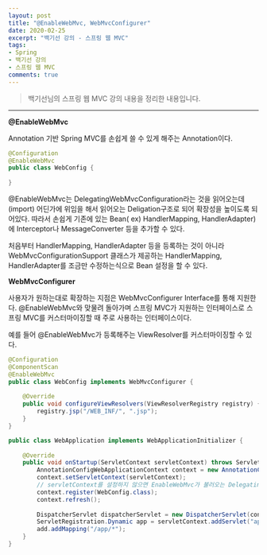 ```yaml
---
layout: post 
title: "@EnableWebMvc, WebMvcConfigurer"
date: 2020-02-25
excerpt: "백기선 강의 - 스프링 웹 MVC"
tags: 
- Spring
- 백기선 강의
- 스프링 웹 MVC
comments: true 
---
```


>백기선님의 스프링 웹 MVC 강의 내용을 정리한 내용입니다.
---

**@EnableWebMvc**

Annotation 기반 Spring MVC를 손쉽게 쓸 수 있게 해주는 Annotation이다.

```java
@Configuration
@EnableWebMvc
public class WebConfig {
    
}
```



@EnableWebMvc는 DelegatingWebMvcConfiguration라는 것을 읽어오는데(import) 어딘가에 위임을 해서 읽어오는 Deligation구조로 되어 확장성을 높이도록 되어있다. 따라서 손쉽게 기존에 있는 Bean( ex) HandlerMapping, HandlerAdapter)에 Interceptor나 MessageConverter 등을 추가할 수 있다.

처음부터 HandlerMapping, HandlerAdapter 등을 등록하는 것이 아니라 WebMvcConfigurationSupport 클래스가 제공하는 HandlerMapping, HandlerAdapter를 조금만 수정하는식으로 Bean 설정을 할 수 있다.



**WebMvcConfigurer**

사용자가 원하는대로 확장하는 지점은 WebMvcConfigurer Interface를 통해 지원한다. @EnableWebMvc와 맞물려 돌아가며 스프링 MVC가 지원하는 인터페이스로 스프링 MVC를 커스터마이징할 때 주로 사용하는 인터페이스이다.

예를 들어 @EnableWebMvc가 등록해주는 ViewResolver를 커스터마이징할 수 있다.

```java
@Configuration
@ComponentScan
@EnableWebMvc
public class WebConfig implements WebMvcConfigurer {
    
    @Override
    public void configureViewResolvers(ViewResolverRegistry registry) {
        registry.jsp("/WEB_INF/", ".jsp");
    }
}
```

```java
public class WebApplication implements WebApplicationInitializer {
    
    @Override
    public void onStartup(ServletContext servletContext) throws ServletException {
        AnnotationConfigWebApplicationContext context = new AnnotationConfigWebApplicationContext();
        context.setServletContext(servletContext); 
        // servletContext를 설정하지 않으면 EnableWebMvc가 불러오는 DelegatingWebMvcConfiguration이 ServletContext를 미참조할 수가 있다.
        context.register(WebConfig.class);
        context.refresh();
        
        DispatcherServlet dispatcherServlet = new DispatcherServlet(context);
        ServletRegistration.Dynamic app = servletContext.addServlet("app", dispatcherServlet);
        add.addMapping("/app/*");
    }
}
```

